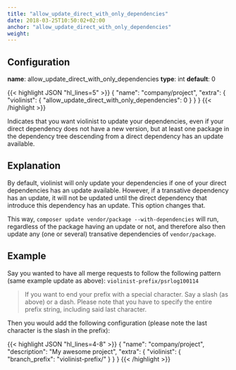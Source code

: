 ```yaml
---
title: "allow_update_direct_with_only_dependencies"
date: 2018-03-25T10:50:02+02:00
anchor: "allow_update_direct_with_only_dependencies"
weight:
---
```


## Configuration

__name__: allow_update_direct_with_only_dependencies
__type__: int
__default__: 0

{{< highlight JSON "hl_lines=5" >}}
{
  "name": "company/project",
  "extra": {
    "violinist": {
      "allow_update_direct_with_only_dependencies": 0
    }
  }
}
{{< /highlight >}}

Indicates that you want violinist to update your dependencies, even if your direct dependency does not have a new version, but at least one package in the dependency tree descending from a direct dependency has an update available.

## Explanation

By default, violinist will only update your dependencies if one of your direct dependencies has an update available. However, if a transative dependency has an update, it will not be updated until the direct dependency that introduce this dependency has an update. This option changes that.

This way, `composer update vendor/package --with-dependencies` will run, regardless of the package having an update or not, and therefore also then update any (one or several) transative dependencies of `vendor/package`.

## Example

Say you wanted to have all merge requests to follow the following pattern (same example update as above): `violinist-prefix/psrlog100114`

> If you want to end your prefix with a special character. Say a slash (as above) or a dash. Please note that you have to specify the entire prefix string, including said last character.

Then you would add the following configuration (please note the last character is the slash in the prefix):

{{< highlight JSON "hl_lines=4-8" >}}
{
  "name": "company/project",
  "description": "My awesome project",
  "extra": {
    "violinist": {
      "branch_prefix": "violinist-prefix/"
    }
  }
}
{{< /highlight >}}
